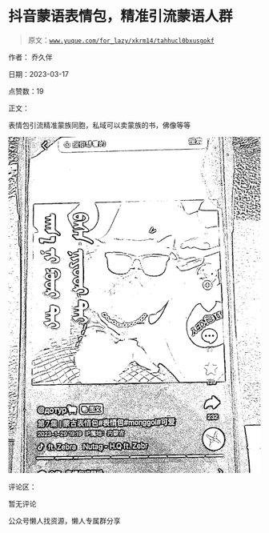 # 抖音蒙语表情包，精准引流蒙语人群

> 原文：[`www.yuque.com/for_lazy/xkrm14/tahhucl0bxusgokf`](https://www.yuque.com/for_lazy/xkrm14/tahhucl0bxusgokf)



作者： 乔久伴



日期：2023-03-17



点赞数：19

<ne-hole id="u3516cc56" data-lake-id="u3516cc56">

正文：



表情包引流精准蒙族同胞，私域可以卖蒙族的书，佛像等等



![](img/365a117463951c3d9eac125d74dd6100.png)

<ne-hole id="ubdcefa55" data-lake-id="ubdcefa55">

评论区：



暂无评论

<ne-hole id="uaafdae6c" data-lake-id="uaafdae6c">

公众号懒人找资源，懒人专属群分享

</ne-hole></ne-hole></ne-hole>